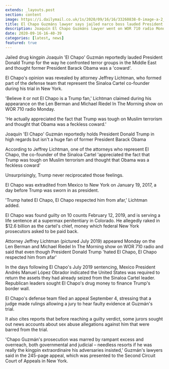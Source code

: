 ```yaml
---
extends: _layouts.post
section: content
image: https://i.dailymail.co.uk/1s/2020/09/16/16/33260838-0-image-a-2_1600270059779.jpg 
title: El Chapo Guzmáns lawyer says jailed narco boss lauded President Donald Trump 
description: Joaquín El Chapo Guzmáns lawyer went on WOR 710 radio Monday to say the jailed narco boss is a big fan of President Donald Trump. 
date: 2020-09-16-16-40-39 
categories: [latest, news] 
featured: true 
--- 
```

Jailed drug kingpin Joaquín 'El Chapo' Guzmán reportedly lauded President Donald Trump for the way he confronted terror groups in the Middle East and thought former President Barack Obama was a 'coward'.

El Chapo's opinion was revealed by attorney Jeffrey Lichtman, who formed part of the defense team that represent the Sinaloa Cartel co-founder during his trial in New York.

'Believe it or not El Chapo is a Trump fan,' Lichtman claimed during his appearance on the Len Berman and Michael Riedel In The Morning show on WOR 710 radio Monday.

'He actually appreciated the fact that Trump was tough on Muslim terrorism and thought that Obama was a feckless coward.'

Joaquín 'El Chapo' Guzmán reportedly holds President Donald Trump in high regards but isn't a huge fan of former President Barack Obama 

According to Jeffrey Lichtman, one of the attorneys who represent El Chapo, the co-founder of the Sinaloa Cartel 'appreciated the fact that Trump was tough on Muslim terrorism and thought that Obama was a feckless coward'

Unsurprisingly, Trump never reciprocated those feelings.

El Chapo was extradited from Mexico to New York on January 19, 2017, a day before Trump was sworn in as president.

'Trump hated El Chapo, El Chapo respected him from afar,' Lichtman added.  

El Chapo was found guilty on 10 counts February 12, 2019, and is serving a life sentence at a supermax penitentiary in Colorado. He allegedly raked in $12.6 billion as the cartel's chief, money which federal New York prosecutors asked to be paid back. 

Attorney Jeffrey Lichtman (pictured July 2019) appeared Monday on the Len Berman and Michael Riedel In The Morning show on WOR 710 radio and said that even though President Donald Trump 'hated El Chapo, El Chapo respected him from afar'

In the days following El Chapo's July 2019 sentencing, Mexico President Andrés Manuel López Obrador indicated the United States was required to return the assets they had already seized from the Sinaloa Cartel leader. Republican leaders sought El Chapo's drug money to finance Trump's border wall.

El Chapo's defense team filed an appeal September 4, stressing that a judge made rulings allowing a jury to hear faulty evidence at Guzmán's trial. 

It also cites reports that before reaching a guilty verdict, some jurors sought out news accounts about sex abuse allegations against him that were barred from the trial. 

'Chapo Guzmán's prosecution was marred by rampant excess and overreach, both governmental and judicial – needless resorts if he was really the kingpin extraordinaire his adversaries insisted,' Guzmán's lawyers said in the 245-page appeal, which was presented to the Second Circuit Court of Appeals in New York.

